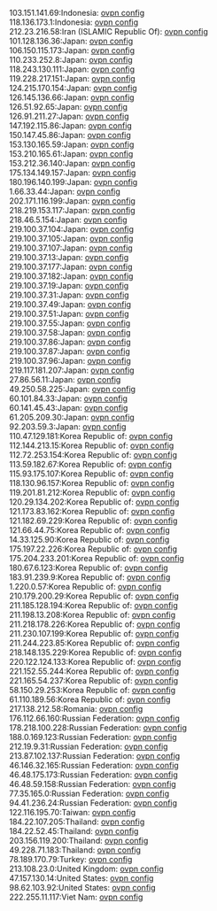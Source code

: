 103.151.141.69:Indonesia: [ovpn config](vpn/103_151_141_69.ovpn)  
118.136.173.1:Indonesia: [ovpn config](vpn/118_136_173_1.ovpn)  
212.23.216.58:Iran (ISLAMIC Republic Of): [ovpn config](vpn/212_23_216_58.ovpn)  
101.128.136.36:Japan: [ovpn config](vpn/101_128_136_36.ovpn)  
106.150.115.173:Japan: [ovpn config](vpn/106_150_115_173.ovpn)  
110.233.252.8:Japan: [ovpn config](vpn/110_233_252_8.ovpn)  
118.243.130.111:Japan: [ovpn config](vpn/118_243_130_111.ovpn)  
119.228.217.151:Japan: [ovpn config](vpn/119_228_217_151.ovpn)  
124.215.170.154:Japan: [ovpn config](vpn/124_215_170_154.ovpn)  
126.145.136.66:Japan: [ovpn config](vpn/126_145_136_66.ovpn)  
126.51.92.65:Japan: [ovpn config](vpn/126_51_92_65.ovpn)  
126.91.211.27:Japan: [ovpn config](vpn/126_91_211_27.ovpn)  
147.192.115.86:Japan: [ovpn config](vpn/147_192_115_86.ovpn)  
150.147.45.86:Japan: [ovpn config](vpn/150_147_45_86.ovpn)  
153.130.165.59:Japan: [ovpn config](vpn/153_130_165_59.ovpn)  
153.210.165.61:Japan: [ovpn config](vpn/153_210_165_61.ovpn)  
153.212.36.140:Japan: [ovpn config](vpn/153_212_36_140.ovpn)  
175.134.149.157:Japan: [ovpn config](vpn/175_134_149_157.ovpn)  
180.196.140.199:Japan: [ovpn config](vpn/180_196_140_199.ovpn)  
1.66.33.44:Japan: [ovpn config](vpn/1_66_33_44.ovpn)  
202.171.116.199:Japan: [ovpn config](vpn/202_171_116_199.ovpn)  
218.219.153.117:Japan: [ovpn config](vpn/218_219_153_117.ovpn)  
218.46.5.154:Japan: [ovpn config](vpn/218_46_5_154.ovpn)  
219.100.37.104:Japan: [ovpn config](vpn/219_100_37_104.ovpn)  
219.100.37.105:Japan: [ovpn config](vpn/219_100_37_105.ovpn)  
219.100.37.107:Japan: [ovpn config](vpn/219_100_37_107.ovpn)  
219.100.37.13:Japan: [ovpn config](vpn/219_100_37_13.ovpn)  
219.100.37.177:Japan: [ovpn config](vpn/219_100_37_177.ovpn)  
219.100.37.182:Japan: [ovpn config](vpn/219_100_37_182.ovpn)  
219.100.37.19:Japan: [ovpn config](vpn/219_100_37_19.ovpn)  
219.100.37.31:Japan: [ovpn config](vpn/219_100_37_31.ovpn)  
219.100.37.49:Japan: [ovpn config](vpn/219_100_37_49.ovpn)  
219.100.37.51:Japan: [ovpn config](vpn/219_100_37_51.ovpn)  
219.100.37.55:Japan: [ovpn config](vpn/219_100_37_55.ovpn)  
219.100.37.58:Japan: [ovpn config](vpn/219_100_37_58.ovpn)  
219.100.37.86:Japan: [ovpn config](vpn/219_100_37_86.ovpn)  
219.100.37.87:Japan: [ovpn config](vpn/219_100_37_87.ovpn)  
219.100.37.96:Japan: [ovpn config](vpn/219_100_37_96.ovpn)  
219.117.181.207:Japan: [ovpn config](vpn/219_117_181_207.ovpn)  
27.86.56.11:Japan: [ovpn config](vpn/27_86_56_11.ovpn)  
49.250.58.225:Japan: [ovpn config](vpn/49_250_58_225.ovpn)  
60.101.84.33:Japan: [ovpn config](vpn/60_101_84_33.ovpn)  
60.141.45.43:Japan: [ovpn config](vpn/60_141_45_43.ovpn)  
61.205.209.30:Japan: [ovpn config](vpn/61_205_209_30.ovpn)  
92.203.59.3:Japan: [ovpn config](vpn/92_203_59_3.ovpn)  
110.47.129.181:Korea Republic of: [ovpn config](vpn/110_47_129_181.ovpn)  
112.144.213.15:Korea Republic of: [ovpn config](vpn/112_144_213_15.ovpn)  
112.72.253.154:Korea Republic of: [ovpn config](vpn/112_72_253_154.ovpn)  
113.59.182.67:Korea Republic of: [ovpn config](vpn/113_59_182_67.ovpn)  
115.93.175.107:Korea Republic of: [ovpn config](vpn/115_93_175_107.ovpn)  
118.130.96.157:Korea Republic of: [ovpn config](vpn/118_130_96_157.ovpn)  
119.201.81.212:Korea Republic of: [ovpn config](vpn/119_201_81_212.ovpn)  
120.29.134.202:Korea Republic of: [ovpn config](vpn/120_29_134_202.ovpn)  
121.173.83.162:Korea Republic of: [ovpn config](vpn/121_173_83_162.ovpn)  
121.182.69.229:Korea Republic of: [ovpn config](vpn/121_182_69_229.ovpn)  
121.66.44.75:Korea Republic of: [ovpn config](vpn/121_66_44_75.ovpn)  
14.33.125.90:Korea Republic of: [ovpn config](vpn/14_33_125_90.ovpn)  
175.197.22.226:Korea Republic of: [ovpn config](vpn/175_197_22_226.ovpn)  
175.204.233.201:Korea Republic of: [ovpn config](vpn/175_204_233_201.ovpn)  
180.67.6.123:Korea Republic of: [ovpn config](vpn/180_67_6_123.ovpn)  
183.91.239.9:Korea Republic of: [ovpn config](vpn/183_91_239_9.ovpn)  
1.220.0.57:Korea Republic of: [ovpn config](vpn/1_220_0_57.ovpn)  
210.179.200.29:Korea Republic of: [ovpn config](vpn/210_179_200_29.ovpn)  
211.185.128.194:Korea Republic of: [ovpn config](vpn/211_185_128_194.ovpn)  
211.198.13.208:Korea Republic of: [ovpn config](vpn/211_198_13_208.ovpn)  
211.218.178.226:Korea Republic of: [ovpn config](vpn/211_218_178_226.ovpn)  
211.230.107.199:Korea Republic of: [ovpn config](vpn/211_230_107_199.ovpn)  
211.244.223.85:Korea Republic of: [ovpn config](vpn/211_244_223_85.ovpn)  
218.148.135.229:Korea Republic of: [ovpn config](vpn/218_148_135_229.ovpn)  
220.122.124.133:Korea Republic of: [ovpn config](vpn/220_122_124_133.ovpn)  
221.152.55.244:Korea Republic of: [ovpn config](vpn/221_152_55_244.ovpn)  
221.165.54.237:Korea Republic of: [ovpn config](vpn/221_165_54_237.ovpn)  
58.150.29.253:Korea Republic of: [ovpn config](vpn/58_150_29_253.ovpn)  
61.110.189.56:Korea Republic of: [ovpn config](vpn/61_110_189_56.ovpn)  
217.138.212.58:Romania: [ovpn config](vpn/217_138_212_58.ovpn)  
176.112.66.160:Russian Federation: [ovpn config](vpn/176_112_66_160.ovpn)  
178.218.100.228:Russian Federation: [ovpn config](vpn/178_218_100_228.ovpn)  
188.0.169.123:Russian Federation: [ovpn config](vpn/188_0_169_123.ovpn)  
212.19.9.31:Russian Federation: [ovpn config](vpn/212_19_9_31.ovpn)  
213.87.102.137:Russian Federation: [ovpn config](vpn/213_87_102_137.ovpn)  
46.146.32.165:Russian Federation: [ovpn config](vpn/46_146_32_165.ovpn)  
46.48.175.173:Russian Federation: [ovpn config](vpn/46_48_175_173.ovpn)  
46.48.59.158:Russian Federation: [ovpn config](vpn/46_48_59_158.ovpn)  
77.35.165.0:Russian Federation: [ovpn config](vpn/77_35_165_0.ovpn)  
94.41.236.24:Russian Federation: [ovpn config](vpn/94_41_236_24.ovpn)  
122.116.195.70:Taiwan: [ovpn config](vpn/122_116_195_70.ovpn)  
184.22.107.205:Thailand: [ovpn config](vpn/184_22_107_205.ovpn)  
184.22.52.45:Thailand: [ovpn config](vpn/184_22_52_45.ovpn)  
203.156.119.200:Thailand: [ovpn config](vpn/203_156_119_200.ovpn)  
49.228.71.183:Thailand: [ovpn config](vpn/49_228_71_183.ovpn)  
78.189.170.79:Turkey: [ovpn config](vpn/78_189_170_79.ovpn)  
213.108.23.0:United Kingdom: [ovpn config](vpn/213_108_23_0.ovpn)  
47.157.130.14:United States: [ovpn config](vpn/47_157_130_14.ovpn)  
98.62.103.92:United States: [ovpn config](vpn/98_62_103_92.ovpn)  
222.255.11.117:Viet Nam: [ovpn config](vpn/222_255_11_117.ovpn)  
